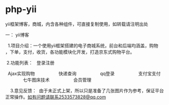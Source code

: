 # php-yii
  yii框架博客，商城，内含各种组件，可直接复制使用，如转载请注明出处

一： yii博客

     1.项目介绍：一个使用yii框架搭建的电子商城系统，前台和后端均涵盖，购物
    ，下单，支付，收货，各功能模块化开发，打造京东式购物平台。
    
  2.功能列表：  
   登录注册
									
   Ajax实现购物
                  
   快递查询
                  
   qq登录
                  
   支付宝支付
                  
   七牛图床技术
                  
   会员管理
                 
     3.意见反馈：  由于未正式上架，所以只是准备了几张图片作为参考，保证平台正常操作。如有问题请联系2533573828@qq.com
